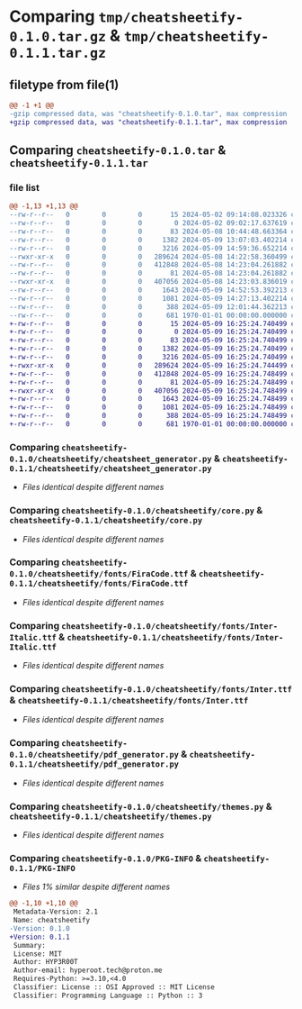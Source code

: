 # Comparing `tmp/cheatsheetify-0.1.0.tar.gz` & `tmp/cheatsheetify-0.1.1.tar.gz`

## filetype from file(1)

```diff
@@ -1 +1 @@
-gzip compressed data, was "cheatsheetify-0.1.0.tar", max compression
+gzip compressed data, was "cheatsheetify-0.1.1.tar", max compression
```

## Comparing `cheatsheetify-0.1.0.tar` & `cheatsheetify-0.1.1.tar`

### file list

```diff
@@ -1,13 +1,13 @@
--rw-r--r--   0        0        0       15 2024-05-02 09:14:08.023326 cheatsheetify-0.1.0/README.md
--rw-r--r--   0        0        0        0 2024-05-02 09:02:17.637619 cheatsheetify-0.1.0/cheatsheetify/__init__.py
--rw-r--r--   0        0        0       83 2024-05-08 10:44:48.663364 cheatsheetify-0.1.0/cheatsheetify/__main__.py
--rw-r--r--   0        0        0     1382 2024-05-09 13:07:03.402214 cheatsheetify-0.1.0/cheatsheetify/cheatsheet_generator.py
--rw-r--r--   0        0        0     3216 2024-05-09 14:59:36.652214 cheatsheetify-0.1.0/cheatsheetify/core.py
--rwxr-xr-x   0        0        0   289624 2024-05-08 14:22:58.360499 cheatsheetify-0.1.0/cheatsheetify/fonts/FiraCode.ttf
--rw-r--r--   0        0        0   412848 2024-05-08 14:23:04.261882 cheatsheetify-0.1.0/cheatsheetify/fonts/Inter-Italic.ttf
--rw-r--r--   0        0        0       81 2024-05-08 14:23:04.261882 cheatsheetify-0.1.0/cheatsheetify/fonts/Inter-Italic.ttf:Zone.Identifier
--rwxr-xr-x   0        0        0   407056 2024-05-08 14:23:03.836019 cheatsheetify-0.1.0/cheatsheetify/fonts/Inter.ttf
--rw-r--r--   0        0        0     1643 2024-05-09 14:52:53.392213 cheatsheetify-0.1.0/cheatsheetify/pdf_generator.py
--rw-r--r--   0        0        0     1081 2024-05-09 14:27:13.402214 cheatsheetify-0.1.0/cheatsheetify/themes.py
--rw-r--r--   0        0        0      388 2024-05-09 12:01:44.362213 cheatsheetify-0.1.0/pyproject.toml
--rw-r--r--   0        0        0      681 1970-01-01 00:00:00.000000 cheatsheetify-0.1.0/PKG-INFO
+-rw-r--r--   0        0        0       15 2024-05-09 16:25:24.740499 cheatsheetify-0.1.1/README.md
+-rw-r--r--   0        0        0        0 2024-05-09 16:25:24.740499 cheatsheetify-0.1.1/cheatsheetify/__init__.py
+-rw-r--r--   0        0        0       83 2024-05-09 16:25:24.740499 cheatsheetify-0.1.1/cheatsheetify/__main__.py
+-rw-r--r--   0        0        0     1382 2024-05-09 16:25:24.740499 cheatsheetify-0.1.1/cheatsheetify/cheatsheet_generator.py
+-rw-r--r--   0        0        0     3216 2024-05-09 16:25:24.740499 cheatsheetify-0.1.1/cheatsheetify/core.py
+-rwxr-xr-x   0        0        0   289624 2024-05-09 16:25:24.744499 cheatsheetify-0.1.1/cheatsheetify/fonts/FiraCode.ttf
+-rw-r--r--   0        0        0   412848 2024-05-09 16:25:24.748499 cheatsheetify-0.1.1/cheatsheetify/fonts/Inter-Italic.ttf
+-rw-r--r--   0        0        0       81 2024-05-09 16:25:24.748499 cheatsheetify-0.1.1/cheatsheetify/fonts/Inter-Italic.ttf:Zone.Identifier
+-rwxr-xr-x   0        0        0   407056 2024-05-09 16:25:24.748499 cheatsheetify-0.1.1/cheatsheetify/fonts/Inter.ttf
+-rw-r--r--   0        0        0     1643 2024-05-09 16:25:24.748499 cheatsheetify-0.1.1/cheatsheetify/pdf_generator.py
+-rw-r--r--   0        0        0     1081 2024-05-09 16:25:24.748499 cheatsheetify-0.1.1/cheatsheetify/themes.py
+-rw-r--r--   0        0        0      388 2024-05-09 16:25:24.748499 cheatsheetify-0.1.1/pyproject.toml
+-rw-r--r--   0        0        0      681 1970-01-01 00:00:00.000000 cheatsheetify-0.1.1/PKG-INFO
```

### Comparing `cheatsheetify-0.1.0/cheatsheetify/cheatsheet_generator.py` & `cheatsheetify-0.1.1/cheatsheetify/cheatsheet_generator.py`

 * *Files identical despite different names*

### Comparing `cheatsheetify-0.1.0/cheatsheetify/core.py` & `cheatsheetify-0.1.1/cheatsheetify/core.py`

 * *Files identical despite different names*

### Comparing `cheatsheetify-0.1.0/cheatsheetify/fonts/FiraCode.ttf` & `cheatsheetify-0.1.1/cheatsheetify/fonts/FiraCode.ttf`

 * *Files identical despite different names*

### Comparing `cheatsheetify-0.1.0/cheatsheetify/fonts/Inter-Italic.ttf` & `cheatsheetify-0.1.1/cheatsheetify/fonts/Inter-Italic.ttf`

 * *Files identical despite different names*

### Comparing `cheatsheetify-0.1.0/cheatsheetify/fonts/Inter.ttf` & `cheatsheetify-0.1.1/cheatsheetify/fonts/Inter.ttf`

 * *Files identical despite different names*

### Comparing `cheatsheetify-0.1.0/cheatsheetify/pdf_generator.py` & `cheatsheetify-0.1.1/cheatsheetify/pdf_generator.py`

 * *Files identical despite different names*

### Comparing `cheatsheetify-0.1.0/cheatsheetify/themes.py` & `cheatsheetify-0.1.1/cheatsheetify/themes.py`

 * *Files identical despite different names*

### Comparing `cheatsheetify-0.1.0/PKG-INFO` & `cheatsheetify-0.1.1/PKG-INFO`

 * *Files 1% similar despite different names*

```diff
@@ -1,10 +1,10 @@
 Metadata-Version: 2.1
 Name: cheatsheetify
-Version: 0.1.0
+Version: 0.1.1
 Summary: 
 License: MIT
 Author: HYP3R00T
 Author-email: hyperoot.tech@proton.me
 Requires-Python: >=3.10,<4.0
 Classifier: License :: OSI Approved :: MIT License
 Classifier: Programming Language :: Python :: 3
```

